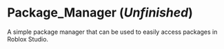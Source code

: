 # Package_Manager (*Unfinished*)
A simple package manager that can be used to easily access packages in Roblox Studio.
